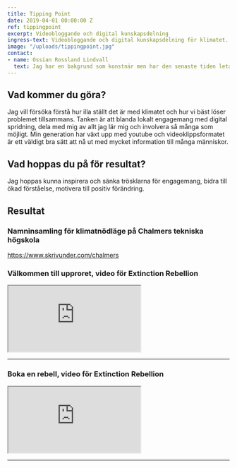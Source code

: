 ```yaml
---
title: Tipping Point
date: 2019-04-01 00:00:00 Z
ref: tippingpoint
excerpt: Videobloggande och digital kunskapsdelning
ingress-text: Videobloggande och digital kunskapsdelning för klimatet.
image: "/uploads/tippingpoint.jpg"
contact:
- name: Ossian Rossland Lindvall
  text: Jag har en bakgrund som konstnär men har den senaste tiden letat efter nya sätt att applicera mina estetiska färdigheter. Jag har studerat arkitektur men insett att det kanske inte finns tid för femåriga högskoleutbildningar nu när hela samhället måste ställa om väldigt väldigt snart. Videobloggande och digital kunskapsdelning skulle kunna vara ett sätt att bidra till de omfattande samhälleliga utmaningar vi står inför, det kan låta naivt, men jag tänker försöka.
---
```



## Vad kommer du göra?
Jag vill försöka förstå hur illa ställt det är med klimatet och hur vi bäst löser problemet tillsammans. Tanken är att blanda lokalt engagemang med digital spridning, dela med mig av allt jag lär mig och involvera så många som möjligt. Min generation har växt upp med youtube och videoklippsformatet är ett väldigt bra sätt att nå ut med mycket information till många människor.

## Vad hoppas du på för resultat?
Jag hoppas kunna inspirera och sänka trösklarna för engagemang, bidra till ökad förståelse, motivera till positiv förändring.

## Resultat

### Namninsamling för klimatnödläge på Chalmers tekniska högskola
<https://www.skrivunder.com/chalmers>

### Välkommen till upproret, video för Extinction Rebellion
<div class="embed-responsive embed-responsive-16by9">
  <iframe class="embed-responsive-item" src="https://www.youtube.com/embed/bs3tcZfWNZo?rel=0" allowfullscreen></iframe>
</div>

---

### Boka en rebell, video för Extinction Rebellion
<div class="embed-responsive embed-responsive-16by9">
  <iframe class="embed-responsive-item" src="https://www.youtube.com/embed/wg5lyoNZcq0?rel=0" allowfullscreen></iframe>
</div>

---

